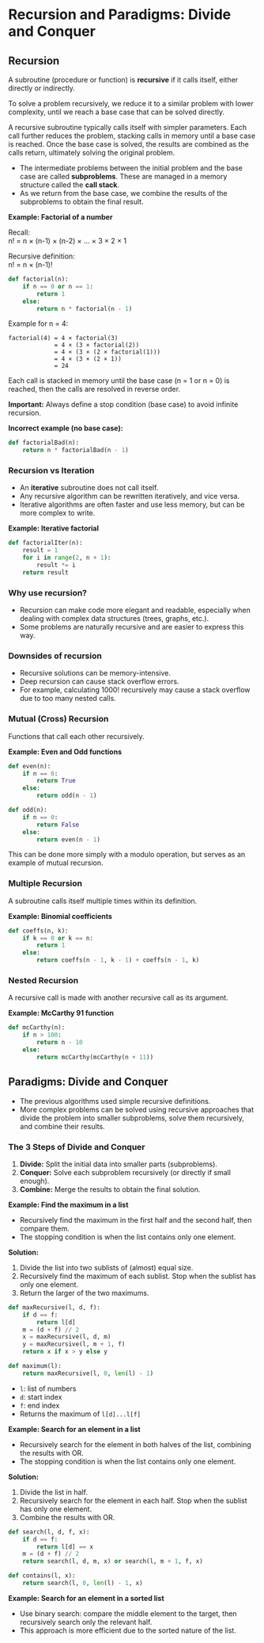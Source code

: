 # Recursion and Paradigms: Divide and Conquer

## Recursion

A subroutine (procedure or function) is **recursive** if it calls itself, either directly or indirectly.

To solve a problem recursively, we reduce it to a similar problem with lower complexity, until we reach a base case that can be solved directly.

A recursive subroutine typically calls itself with simpler parameters. Each call further reduces the problem, stacking calls in memory until a base case is reached. Once the base case is solved, the results are combined as the calls return, ultimately solving the original problem.

- The intermediate problems between the initial problem and the base case are called **subproblems**. These are managed in a memory structure called the **call stack**.
- As we return from the base case, we combine the results of the subproblems to obtain the final result.

**Example: Factorial of a number**

Recall:  
n! = n × (n-1) × (n-2) × ... × 3 × 2 × 1

Recursive definition:  
n! = n × (n-1)!

```python
def factorial(n):
    if n == 0 or n == 1:
        return 1
    else:
        return n * factorial(n - 1)
```

Example for n = 4:

```
factorial(4) = 4 × factorial(3)
             = 4 × (3 × factorial(2))
             = 4 × (3 × (2 × factorial(1)))
             = 4 × (3 × (2 × 1))
             = 24
```

Each call is stacked in memory until the base case (n = 1 or n = 0) is reached, then the calls are resolved in reverse order.

**Important:** Always define a stop condition (base case) to avoid infinite recursion.

**Incorrect example (no base case):**

```python
def factorialBad(n):
    return n * factorialBad(n - 1)
```

### Recursion vs Iteration

- An **iterative** subroutine does not call itself.
- Any recursive algorithm can be rewritten iteratively, and vice versa.
- Iterative algorithms are often faster and use less memory, but can be more complex to write.

**Example: Iterative factorial**

```python
def factorialIter(n):
    result = 1
    for i in range(2, n + 1):
        result *= i
    return result
```

### Why use recursion?

- Recursion can make code more elegant and readable, especially when dealing with complex data structures (trees, graphs, etc.).
- Some problems are naturally recursive and are easier to express this way.

### Downsides of recursion

- Recursive solutions can be memory-intensive.
- Deep recursion can cause stack overflow errors.
- For example, calculating 1000! recursively may cause a stack overflow due to too many nested calls.

### Mutual (Cross) Recursion

Functions that call each other recursively.

**Example: Even and Odd functions**

```python
def even(n):
    if n == 0:
        return True
    else:
        return odd(n - 1)

def odd(n):
    if n == 0:
        return False
    else:
        return even(n - 1)
```

This can be done more simply with a modulo operation, but serves as an example of mutual recursion.

### Multiple Recursion

A subroutine calls itself multiple times within its definition.

**Example: Binomial coefficients**

```python
def coeffs(n, k):
    if k == 0 or k == n:
        return 1
    else:
        return coeffs(n - 1, k - 1) + coeffs(n - 1, k)
```

### Nested Recursion

A recursive call is made with another recursive call as its argument.

**Example: McCarthy 91 function**

```python
def mcCarthy(n):
    if n > 100:
        return n - 10
    else:
        return mcCarthy(mcCarthy(n + 11))
```

## Paradigms: Divide and Conquer

- The previous algorithms used simple recursive definitions.
- More complex problems can be solved using recursive approaches that divide the problem into smaller subproblems, solve them recursively, and combine their results.

### The 3 Steps of Divide and Conquer

1. **Divide:** Split the initial data into smaller parts (subproblems).
2. **Conquer:** Solve each subproblem recursively (or directly if small enough).
3. **Combine:** Merge the results to obtain the final solution.

**Example: Find the maximum in a list**

- Recursively find the maximum in the first half and the second half, then compare them.
- The stopping condition is when the list contains only one element.

**Solution:**

1. Divide the list into two sublists of (almost) equal size.
2. Recursively find the maximum of each sublist. Stop when the sublist has only one element.
3. Return the larger of the two maximums.

```python
def maxRecursive(l, d, f):
    if d == f:
        return l[d]
    m = (d + f) // 2
    x = maxRecursive(l, d, m)
    y = maxRecursive(l, m + 1, f)
    return x if x > y else y

def maximum(l):
    return maxRecursive(l, 0, len(l) - 1)
```

- `l`: list of numbers
- `d`: start index
- `f`: end index
- Returns the maximum of `l[d]...l[f]`

**Example: Search for an element in a list**

- Recursively search for the element in both halves of the list, combining the results with OR.
- The stopping condition is when the list contains only one element.

**Solution:**

1. Divide the list in half.
2. Recursively search for the element in each half. Stop when the sublist has only one element.
3. Combine the results with OR.

```python
def search(l, d, f, x):
    if d == f:
        return l[d] == x
    m = (d + f) // 2
    return search(l, d, m, x) or search(l, m + 1, f, x)

def contains(l, x):
    return search(l, 0, len(l) - 1, x)
```

**Example: Search for an element in a sorted list**

- Use binary search: compare the middle element to the target, then recursively search only the relevant half.
- This approach is more efficient due to the sorted nature of the list.

